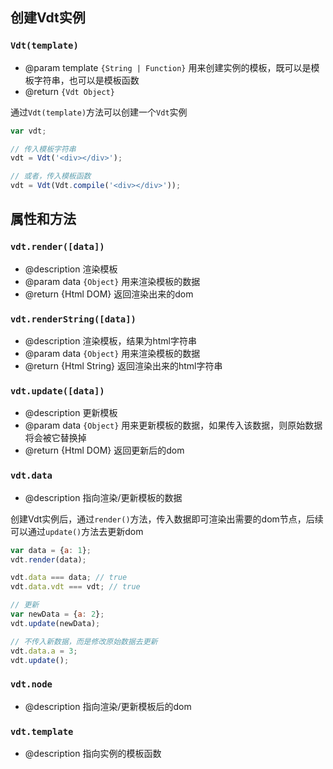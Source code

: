 ## 创建Vdt实例

### `Vdt(template)`

* @param template `{String | Function}` 用来创建实例的模板，既可以是模板字符串，也可以是模板函数
* @return `{Vdt Object}`

通过`Vdt(template)`方法可以创建一个`Vdt`实例

```js
var vdt;

// 传入模板字符串
vdt = Vdt('<div></div>');

// 或者，传入模板函数
vdt = Vdt(Vdt.compile('<div></div>'));
```

## 属性和方法

### `vdt.render([data])`

* @description 渲染模板
* @param data `{Object}` 用来渲染模板的数据
* @return {Html DOM} 返回渲染出来的dom

### `vdt.renderString([data])`

* @description 渲染模板，结果为html字符串
* @param data `{Object}` 用来渲染模板的数据
* @return {Html String} 返回渲染出来的html字符串

### `vdt.update([data])`

* @description 更新模板
* @param data `{Object}` 用来更新模板的数据，如果传入该数据，则原始数据将会被它替换掉
* @return {Html DOM} 返回更新后的dom

### `vdt.data`

* @description 指向渲染/更新模板的数据

创建Vdt实例后，通过`render()`方法，传入数据即可渲染出需要的dom节点，后续可以通过`update()`方法去更新dom

```js
var data = {a: 1};
vdt.render(data);

vdt.data === data; // true
vdt.data.vdt === vdt; // true

// 更新
var newData = {a: 2};
vdt.update(newData);

// 不传入新数据，而是修改原始数据去更新
vdt.data.a = 3;
vdt.update();
```

### `vdt.node`

* @description 指向渲染/更新模板后的dom

### `vdt.template`

* @description 指向实例的模板函数
